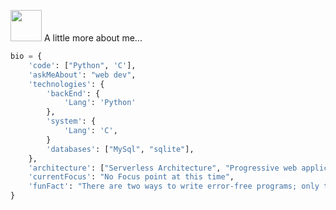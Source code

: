 



 <img src="https://media.giphy.com/media/VgCDAzcKvsR6OM0uWg/giphy.gif" width="50"> A little more about me...  

```python
bio = {
    'code': ["Python", 'C'],
    'askMeAbout': "web dev",
    'technologies': {
        'backEnd': {
            'Lang': 'Python'
        },
        'system': {
            'Lang': 'C',
        }
        'databases': ["MySql", "sqlite"],
    },
    'architecture': ["Serverless Architecture", "Progressive web applications", "Single page applications"],
    'currentFocus': "No Focus point at this time",
    'funFact': "There are two ways to write error-free programs; only the third one works"
}
```



